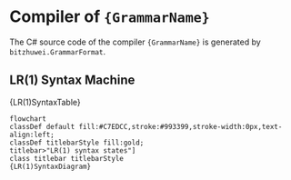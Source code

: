 # Compiler of `{GrammarName}`

The C# source code of the compiler `{GrammarName}` is generated by `bitzhuwei.GrammarFormat`.

## LR(1) Syntax Machine

{LR(1)SyntaxTable}

```Mermaid
flowchart
classDef default fill:#C7EDCC,stroke:#993399,stroke-width:0px,text-align:left;
classDef titlebarStyle fill:gold;
titlebar>"LR(1) syntax states"]
class titlebar titlebarStyle
{LR(1)SyntaxDiagram}
```

